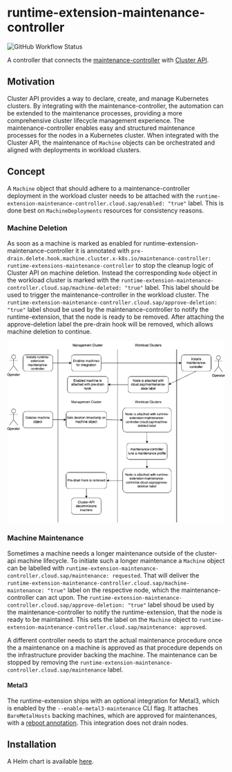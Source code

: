 # runtime-extension-maintenance-controller

![GitHub Workflow Status](https://img.shields.io/github/actions/workflow/status/sapcc/runtime-extension-maintenance-controller/test.yaml?branch=master)

A controller that connects the [maintenance-controller](https://github.com/sapcc/maintenance-controller) with [Cluster API](https://github.com/kubernetes-sigs/cluster-api).

## Motivation
Cluster API provides a way to declare, create, and manage Kubernetes clusters.
By integrating with the maintenance-controller, the automation can be extended to the maintenance processes, providing a more comprehensive cluster lifecycle management experience.
The maintenance-controller enables easy and structured maintenance processes for the nodes in a Kubernetes cluster.
When integrated with the Cluster API, the maintenance of `Machine` objects can be orchestrated and aligned with deployments in workload clusters.

## Concept
A `Machine` object that should adhere to a maintenance-controller deployment in the workload cluster needs to be attached with the `runtime-extension-maintenance-controller.cloud.sap/enabled: "true"` label.
This is done best on `MachineDeployments` resources for consistency reasons.

### Machine Deletion
As soon as a machine is marked as enabled for runtime-extension-maintenance-controller it is annotated with `pre-drain.delete.hook.machine.cluster.x-k8s.io/maintenance-controller: runtime-extensions-maintenance-controller` to stop the cleanup logic of Cluster API on machine deletion.
Instead the corresponding `Node` object in the workload cluster is marked with the `runtime-extension-maintenance-controller.cloud.sap/machine-deleted: "true"` label.
This label should be used to trigger the maintenance-controller in the workload cluster.
The `runtime-extension-maintenance-controller.cloud.sap/approve-deletion: "true"` label shoud be used by the maintenance-controller to notify the runtime-extension, that the node is ready to be removed.
After attaching the approve-deletion label the pre-drain hook will be removed, which allows machine deletion to continue.

![Workflow](docs/flow.drawio.png)

### Machine Maintenance
Sometimes a machine needs a longer maintenance outside of the cluster-api machine lifecycle.
To initiate such a longer maintenance a `Machine` object can be labelled with `runtime-extension-maintenance-controller.cloud.sap/maintenance: requested`.
That will deliver the `runtime-extension-maintenance-controller.cloud.sap/machine-maintenance: "true"` label on the respective node, which the maintenance-controller can act upon.
The `runtime-extension-maintenance-controller.cloud.sap/approve-deletion: "true"` label shoud be used by the maintenance-controller to notify the runtime-extension, that the node is ready to be maintained.
This sets the label on the `Machine` object to `runtime-extension-maintenance-controller.cloud.sap/maintenance: approved`.

A different controller needs to start the actual maintenance procedure once the a maintenance on a machine is approved as that procedure depends on the infrastructure provider backing the machine.
The maintenance can be stopped by removing the `runtime-extension-maintenance-controller.cloud.sap/maintenance` label.

#### Metal3
The runtime-extension ships with an optional integration for Metal3, which is enabled by the `--enable-metal3-maintenance` CLI flag.
It attaches `BareMetalHosts` backing machines, which are approved for maintenances, with a [reboot annotation](https://book.metal3.io/bmo/reboot_annotation).
This integration does not drain nodes.

## Installation
A Helm chart is available [here](https://github.com/sapcc/helm-charts/tree/master/system/runtime-extension-maintenance-controller).
